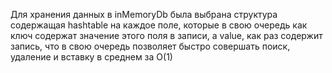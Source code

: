 Для хранения данных в inMemoryDb была выбрана структура содержащая hashtable на каждое поле, которые в свою очередь как ключ содержат значение этого поля в записи, а value, как раз содержит запись, что в свою очередь позволяет быстро совершать поиск, удаление и вставку в среднем за O(1)
